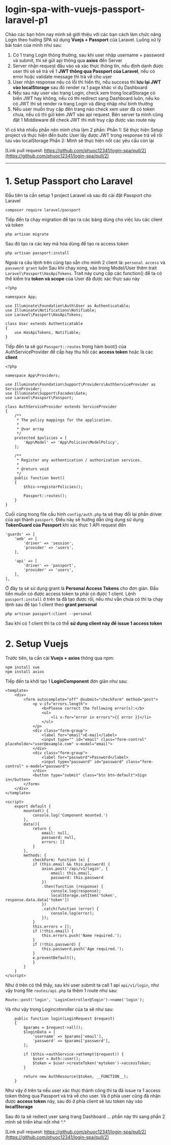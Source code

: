 # login-spa-with-vuejs-passport-laravel-p1

Chào các bạn hôm nay mình sẽ giới thiệu với các bạn cách làm chức năng Login theo hướng SPA sử dụng **Vuejs + Passport** của Laravel.
Luồng xử lý bài toán của mình như sau:
1. Có 1 trang Login thông thường, sau khi user nhập username + password và submit, thì sẽ gửi api thông qua **axios** đến Server
2. Server nhận request đầu vào và xác thực thông tin, nếu định danh được user thì sẽ sẽ trả về 1 **JWT thông qua Passport của Laravel**, nếu có error hoặc validate message thì trả về cho user
3. User nhận response nếu có lỗi thì hiển thị, nếu success thì **lưu lại JWT vào localStorage** sau đó render ra 1 page khác ví dụ Dashboard
4. Nếu sau này user vào trang Login, check xem trong localStorage có biến JWT hay không, nếu có thì redirect sang Dashboard luôn, nếu ko có JWT thì sẽ render ra trang Login và đăng nhập như bình thường
5. Nếu user muốn truy cập đến trang nào check xem user đã có token chưa, nếu có thì gửi kèm JWT vào api request. Bên server ta mình cũng đặt 1 Middleware để check JWT thì mới truy cập được vào route này

Vì có khá nhiều phần nên mình chia làm 2 phần:
Phần 1: Sẽ thực hiện Setup project và thực hiện đến bước User lấy được JWT trong response trả về rồi lưu vào localStorage
Phần 2: Mình sẽ thực hiện nốt các yêu cầu còn lại

[Link pull request: https://github.com/phuoc12341/login-spa/pull/2](https://github.com/phuoc12341/login-spa/pull/2)
***

# 1. Setup Passport cho Laravel
Đầu tiên ta cần setup 1 project Laravel và sau đó cài đặt Passport cho Laravel
```
composer require laravel/passport
```
Tiếp đến ta chạy migration để tạo ra các bảng dùng cho việc lưu các client và token
```
php artisan migrate
```
Sau đó tạo ra các key mã hóa dùng để tạo ra access token
```
php artisan passport:install
```
Ngoài ra câu lệnh trên cũng tạo sẵn cho mình 2 client là: `personal access` và `password grant` luôn
Sau khi chạy xong, vào trong Model/User thêm trait `Laravel\Passport\HasApiTokens`. Trait này cung cấp các function() để ta có thể kiểm tra **token và scope** của User đã được xác thực sau này
```
<?php

namespace App;

use Illuminate\Foundation\Auth\User as Authenticatable;
use Illuminate\Notifications\Notifiable;
use Laravel\Passport\HasApiTokens;

class User extends Authenticatable
{
    use HasApiTokens, Notifiable;
}
```
Tiếp đến ta sẽ gọi `Passport::routes` trong hàm boot() của AuthServiceProvider để cấp hay thu hồi các **access token** hoặc là các **client**
```
<?php

namespace App\Providers;

use Illuminate\Foundation\Support\Providers\AuthServiceProvider as ServiceProvider;
use Illuminate\Support\Facades\Gate;
use Laravel\Passport\Passport;

class AuthServiceProvider extends ServiceProvider
{
    /**
     * The policy mappings for the application.
     *
     * @var array
     */
    protected $policies = [
        'App\Model' => 'App\Policies\ModelPolicy',
    ];

    /**
     * Register any authentication / authorization services.
     *
     * @return void
     */
    public function boot()
    {
        $this->registerPolicies();

        Passport::routes();
    }
}
```
Cuối cùng trong file cấu hình `config/auth.php` ta sẽ thay đổi lại phần driver của api thành `passport`. Điều này sẽ hướng dẫn ứng dụng sử dụng **TokenGuard của Passport** khi xác thực 1 API request đến
```
'guards' => [
    'web' => [
        'driver' => 'session',
        'provider' => 'users',
    ],

    'api' => [
        'driver' => 'passport',
        'provider' => 'users',
    ],
],
```

Ở đây ta sẽ sử dụng grant là **Personal Access Tokens** cho đơn giản.
Đầu tiền muốn có được access token ta phải có được 1 client. Lệnh `passport:install` ở trên ta đã tạo được rồi, nếu như vẫn chưa có thì ta chạy lệnh sau để tạo 1 client theo **grant personal**

```
php artisan passport:client --personal
```
Sau khi có 1 client thì ta có thể **sử dụng client này để issue 1 access token**

# 2. Setup Vuejs
Trước tiên, ta cần cài **Vuejs + axios** thông qua npm:
```
npm install vue
npm install axios
```
Tiếp đến ta khởi tạo 1 **LoginComponent** đơn giản như sau:
```
<template>
    <div>
        <form autocomplete="off" @submit="checkForm" method="post">
            <p v-if="errors.length">
                <b>Please correct the following error(s):</b>
                <ul>
                    <li v-for="error in errors">{{ error }}</li>
                </ul>
            </p>
            <div class="form-group">
                <label for="email">E-mail</label>
                <input type="" id="email" class="form-control" placeholder="user@example.com" v-model="email">
            </div>
            <div class="form-group">
                <label for="password">Password</label>
                <input type="password" id="password" class="form-control" v-model="password">
            </div>
            <button type="submit" class="btn btn-default">Sign in</button>
        </form>
    </div>
</template>

<script>
    export default {
        mounted() {
            console.log('Component mounted.')
        },
        data(){
            return {
                email: null,
                password: null,
                errors: []
            }
        },
        methods: {
            checkForm: function (e) {
            if (this.email && this.password) {
                axios.post('/api/v1/login', {
                    email: this.email,
                    password: this.password
                })
                .then(function (response) {
                    console.log(response);
                    localStorage.setItem('token', response.data.data['token'])
                })
                .catch(function (error) {
                    console.log(error);
                });
            }
            this.errors = [];
            if (!this.email) {
                this.errors.push('Name required.');
            }
            if (!this.password) {
                this.password.push('Age required.');
            }
            e.preventDefault();
            }
        }
    }
</script>
```
Như ở trên có thể thấy, sau khi user submit ta call 1 api `api/v1/login`, như vậy trong file `routes/api.php` ta thêm 1 route như sau:
```
Route::post('login', 'LoginController@login')->name('login');
```
Và như vậy trong Logincotnroller của ta sẽ như sau:
```
    public function login(LoginRequest $request)
    {
        $params = $request->all();
        $loginData = [
            'username' => $params['email'],
            'password' => $params['password'],
        ];

        if ($this->authService->attempt($request)) {
            $user = Auth::user();
            $token = $user->createToken('mytoken')->accessToken;
        }

        return new AuthResource($token, __FUNCTION__);
    }
```
Như vậy ở trên ta nếu user xác thực thành công thì ta đã issue ra 1 access token thông qua Passport và trả về cho user.
Và ở phía user cũng đã nhận được **access token** này, sau đó ở phía client sẽ lưu token này vào **localStorage**

Sau đó ta sẽ rediect user sang trang Dashboard ... phần này thì sang phần 2 mình sẽ triển khai nốt nhé ^.^

[Link pull request: https://github.com/phuoc12341/login-spa/pull/2](https://github.com/phuoc12341/login-spa/pull/2)

